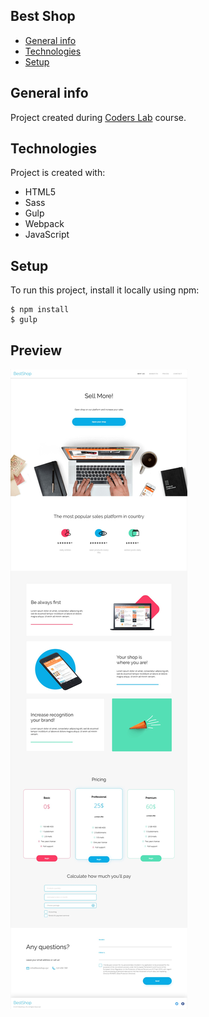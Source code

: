 ## Best Shop
* [General info](#general-info)
* [Technologies](#technologies)
* [Setup](#setup)

## General info
Project created during [Coders Lab](https://coderslab.pl/) course.

	
## Technologies
Project is created with:
* HTML5
* Sass
* Gulp
* Webpack
* JavaScript
	
## Setup
To run this project, install it locally using npm:

```
$ npm install
$ gulp
```

## Preview
![BestShop preview](preview/preview.png)

